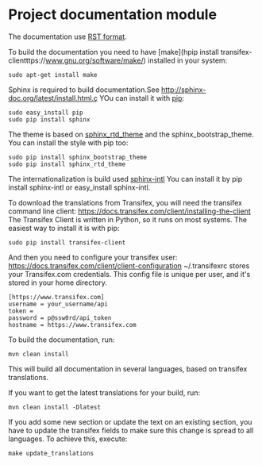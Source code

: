 # Project documentation module

The documentation use [RST format](http://sphinx-doc.org/rest.html).

To build the documentation you need to have [make](hpip install transifex-clientttps://www.gnu.org/software/make/) installed in your system:
```
sudo apt-get install make
```

Sphinx is required to build documentation.See http://sphinx-doc.org/latest/install.html.ç
YOu can install it with [pip](https://pip.pypa.io/en/stable/installing/):
```
sudo easy_install pip
sudo pip install sphinx
```

The theme is based on [sphinx_rtd_theme](https://github.com/snide/sphinx_rtd_theme) and the sphinx_bootstrap_theme.
You can install the style with pip too:
```
sudo pip install sphinx_bootstrap_theme
sudo pip install sphinx_rtd_theme
```

The internationalization is build used [sphinx-intl](http://www.sphinx-doc.org/es/stable/intl.html)
You can install it by pip install sphinx-intl or easy_install sphinx-intl.

To download the translations from Transifex, you will need the transifex command line client:
https://docs.transifex.com/client/installing-the-client
The Transifex Client is written in Python, so it runs on most systems. The easiest way to install it is with pip:

```
sudo pip install transifex-client
```
And then you need to configure your transifex user:
https://docs.transifex.com/client/client-configuration
~/.transifexrc stores your Transifex.com credentials. This config file is unique per user, and it's stored in your home directory.

```
[https://www.transifex.com]
username = your_username/api
token =
password = p@ssw0rd/api_token
hostname = https://www.transifex.com
```

To build the documentation, run:

```
mvn clean install
```

This will build all documentation in several languages, based on transifex translations.

If you want to get the latest translations for your build, run:

```
mvn clean install -Dlatest
```

If you add some new section or update the text on an existing section, you have to update the transifex fields to make sure this change is spread to all languages. To achieve this, execute:

```
make update_translations
```
